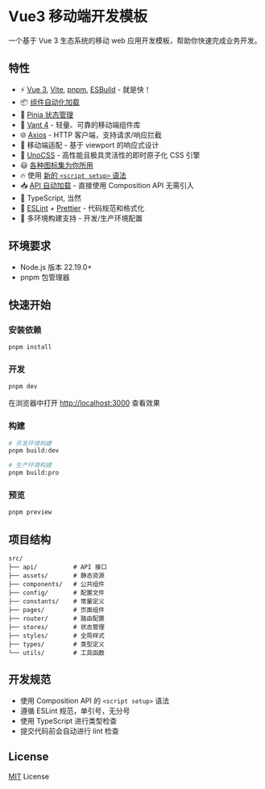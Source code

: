 # Vue3 移动端开发模板

一个基于 Vue 3 生态系统的移动 web 应用开发模板，帮助你快速完成业务开发。

## 特性

- ⚡ [Vue 3](https://github.com/vuejs/core), [Vite](https://github.com/vitejs/vite), [pnpm](https://pnpm.io/), [ESBuild](https://github.com/evanw/esbuild) - 就是快！
- 📦 [组件自动化加载](./src/components)
- 🍍 [Pinia 状态管理](https://pinia.vuejs.org/)
- 📱 [Vant 4](https://vant-ui.github.io/vant/#/zh-CN) - 轻量、可靠的移动端组件库
- 🌐 [Axios](https://axios-http.com/) - HTTP 客户端，支持请求/响应拦截
- 📱 移动端适配 - 基于 viewport 的响应式设计
- 🎨 [UnoCSS](https://github.com/antfu/unocss) - 高性能且极具灵活性的即时原子化 CSS 引擎
- 😃 [各种图标集为你所用](https://github.com/antfu/unocss/tree/main/packages/preset-icons)
- 🔥 使用 [新的 `<script setup>` 语法](https://github.com/vuejs/rfcs/pull/227)
- 📥 [API 自动加载](https://github.com/antfu/unplugin-auto-import) - 直接使用 Composition API 无需引入
- 🦾 TypeScript, 当然
- 🔧 [ESLint](https://eslint.org/) + [Prettier](https://prettier.io/) - 代码规范和格式化
- 🚀 多环境构建支持 - 开发/生产环境配置

## 环境要求

- Node.js 版本 22.19.0+
- pnpm 包管理器

## 快速开始

### 安装依赖

```bash
pnpm install
```

### 开发

```bash
pnpm dev
```

在浏览器中打开 <http://localhost:3000> 查看效果

### 构建

```bash
# 开发环境构建
pnpm build:dev

# 生产环境构建
pnpm build:pro
```

### 预览

```bash
pnpm preview
```

## 项目结构

```
src/
├── api/          # API 接口
├── assets/       # 静态资源
├── components/   # 公共组件
├── config/       # 配置文件
├── constants/    # 常量定义
├── pages/        # 页面组件
├── router/       # 路由配置
├── stores/       # 状态管理
├── styles/       # 全局样式
├── types/        # 类型定义
└── utils/        # 工具函数
```

## 开发规范

- 使用 Composition API 的 `<script setup>` 语法
- 遵循 ESLint 规范，单引号，无分号
- 使用 TypeScript 进行类型检查
- 提交代码前会自动进行 lint 检查

## License

[MIT](./LICENSE) License
